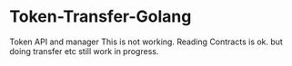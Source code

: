 # Token-Transfer-Golang
Token API and manager
This is not working.
Reading Contracts is ok. but doing transfer etc still work in progress.
